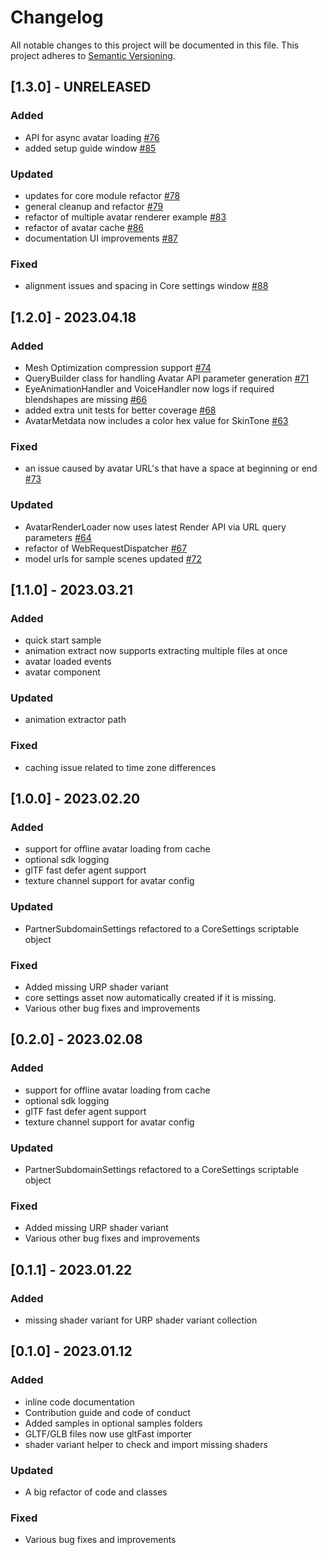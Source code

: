 # Changelog

All notable changes to this project will be documented in this file.
This project adheres to [Semantic Versioning](http://semver.org/).

## [1.3.0] - UNRELEASED

### Added
- API for async avatar loading [#76](https://github.com/readyplayerme/rpm-unity-sdk-avatar-loader/pull/76)
- added setup guide window [#85](https://github.com/readyplayerme/rpm-unity-sdk-avatar-loader/pull/85)

### Updated
- updates for core module refactor [#78](https://github.com/readyplayerme/rpm-unity-sdk-avatar-loader/pull/78)
- general cleanup and refactor [#79](https://github.com/readyplayerme/rpm-unity-sdk-avatar-loader/pull/79)
- refactor of multiple avatar renderer example [#83](https://github.com/readyplayerme/rpm-unity-sdk-avatar-loader/pull/83)
- refactor of avatar cache [#86](https://github.com/readyplayerme/rpm-unity-sdk-avatar-loader/pull/86)
- documentation UI improvements [#87](https://github.com/readyplayerme/rpm-unity-sdk-avatar-loader/pull/87)

### Fixed
- alignment issues and spacing in Core settings window [#88](https://github.com/readyplayerme/rpm-unity-sdk-avatar-loader/pull/88)

## [1.2.0] - 2023.04.18

### Added
- Mesh Optimization compression support [#74](https://github.com/readyplayerme/rpm-unity-sdk-avatar-loader/pull/74)
- QueryBuilder class for handling Avatar API parameter generation [#71](https://github.com/readyplayerme/rpm-unity-sdk-avatar-loader/pull/71)
- EyeAnimationHandler and VoiceHandler now logs if required blendshapes are missing [#66](https://github.com/readyplayerme/rpm-unity-sdk-avatar-loader/pull/66)
- added extra unit tests for better coverage [#68](https://github.com/readyplayerme/rpm-unity-sdk-avatar-loader/pull/68)
- AvatarMetdata now includes a color hex value for SkinTone [#63](https://github.com/readyplayerme/rpm-unity-sdk-avatar-loader/pull/63)

### Fixed
- an issue caused by avatar URL's that have a space at beginning or end [#73](https://github.com/readyplayerme/rpm-unity-sdk-avatar-loader/pull/73)

### Updated
- AvatarRenderLoader now uses latest Render API via URL query parameters [#64](https://github.com/readyplayerme/rpm-unity-sdk-avatar-loader/pull/64)
- refactor of WebRequestDispatcher [#67](https://github.com/readyplayerme/rpm-unity-sdk-avatar-loader/pull/67)
- model urls for sample scenes updated [#72](https://github.com/readyplayerme/rpm-unity-sdk-avatar-loader/pull/72)

## [1.1.0] - 2023.03.21

### Added
- quick start sample
- animation extract now supports extracting multiple files at once
- avatar loaded events
- avatar component

### Updated
- animation extractor path

### Fixed
- caching issue related to time zone differences

## [1.0.0] - 2023.02.20

### Added
- support for offline avatar loading from cache
- optional sdk logging
- glTF fast defer agent support
- texture channel support for avatar config

### Updated
- PartnerSubdomainSettings refactored to a CoreSettings scriptable object

### Fixed
- Added missing URP shader variant
- core settings asset now automatically created if it is missing.
- Various other bug fixes and improvements

## [0.2.0] - 2023.02.08

### Added
- support for offline avatar loading from cache
- optional sdk logging
- glTF fast defer agent support
- texture channel support for avatar config

### Updated
- PartnerSubdomainSettings refactored to a CoreSettings scriptable object

### Fixed
- Added missing URP shader variant
- Various other bug fixes and improvements

## [0.1.1] - 2023.01.22

### Added
- missing shader variant for URP shader variant collection

## [0.1.0] - 2023.01.12

### Added
- inline code documentation
- Contribution guide and code of conduct
- Added samples in optional samples folders
- GLTF/GLB files now use gltFast importer
- shader variant helper to check and import missing shaders

### Updated
- A big refactor of code and classes

### Fixed
- Various bug fixes and improvements